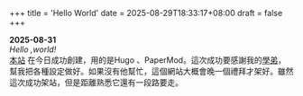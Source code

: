+++
title = 'Hello World'
date = 2025-08-29T18:33:17+08:00
draft = false
+++


**2025-08-31**  
*Hello ,world!*  
[本站](windson.cc) 在今日成功創建，用的是Hugo 、PaperMod。這次成功要感謝我的[學弟](iach.cc)，幫我把各種設定做好。如果沒有他幫忙，這個網站大概會晚一個禮拜才架好。雖然這次成功架站，但是距離熟悉它還有一段路要走。
